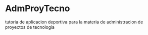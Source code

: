 # AdmProyTecno
tutoria de aplicacion deportiva para la materia de administracion de proyectos de tecnologia
